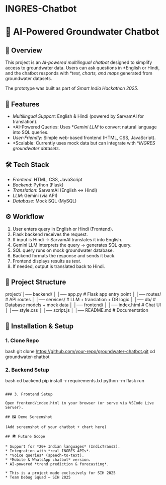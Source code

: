 # INGRES-Chatbot
# 🌊 AI-Powered Groundwater Chatbot

## 📌 Overview

This project is an *AI-powered multilingual chatbot* designed to simplify access to groundwater data.
Users can ask questions in *English or Hindi, and the chatbot responds with **text, charts, and maps* generated from groundwater datasets.

The prototype was built as part of *Smart India Hackathon 2025*.

## 🚀 Features

* *Multilingual Support*: English & Hindi (powered by SarvamAI for translation).
* *AI-Powered Queries: Uses **Gemini LLM* to convert natural language into SQL queries.
* *User-Friendly*: Simple web-based frontend (HTML, CSS, JavaScript).
* *Scalable: Currently uses mock data but can integrate with **INGRES groundwater datasets*.

## 🛠 Tech Stack

* *Frontend*: HTML, CSS, JavaScript
* *Backend*: Python (Flask)
* *Translation*: SarvamAI (English ↔ Hindi)
* *LLM*: Gemini (via API)
* *Database*: Mock SQL (MySQL)

## ⚙ Workflow

1. User enters query in English or Hindi (Frontend).
2. Flask backend receives the request.
3. If input is Hindi → SarvamAI translates it into English.
4. Gemini LLM interprets the query → generates SQL query.
5. SQL query runs on mock groundwater database.
6. Backend formats the response and sends it back.
7. Frontend displays results as *text*.
8. If needed, output is translated back to Hindi.

## 📂 Project Structure

project/
│── backend/
│   │── app.py            # Flask app entry point
│   │── routes/           # API routes
│   │── services/         # LLM + translation + DB logic
│   │── db/               # Database models + mock data
│
│── frontend/
│   │── index.html        # Chat UI
│   │── style.css
│   │── script.js
│
│── README.md             # Documentation


## 🔧 Installation & Setup

### 1. Clone Repo

bash
git clone https://github.com/your-repo/groundwater-chatbot.git
cd groundwater-chatbot


### 2. Backend Setup

bash
cd backend
pip install -r requirements.txt
python -m flask run
```

### 3. Frontend Setup

Open frontend/index.html in your browser (or serve via VSCode Live Server).

## 🖼 Demo Screenshot

(Add screenshot of your chatbot + chart here)

## 🌍 Future Scope

* Support for *20+ Indian languages* (IndicTrans2).
* Integration with *real INGRES APIs*.
* *Voice queries* (speech-to-text).
* *Mobile & WhatsApp chatbot* version.
* AI-powered *trend prediction & forecasting*.

* This is a project made exclusively for SIH 2025
* Team Debug Squad – SIH 2025

